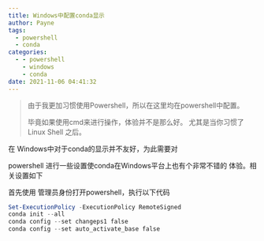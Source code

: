 ```yaml
---
title: Windows中配置conda显示
author: Payne
tags:
  - powershell
  - conda
categories:
  - - powershell
    - windows
    - conda
date: 2021-11-06 04:41:32
---
```


> 由于我更加习惯使用Powershell，所以在这里均在powershell中配置。
> 
> 毕竟如果使用cmd来进行操作，体验并不是那么好。
> 尤其是当你习惯了Linux Shell 之后。 

在 Windows中对于conda的显示并不友好，为此需要对

powershell 进行一些设置使conda在Windows平台上也有个非常不错的
体验。相关设置如下

首先使用 管理员身份打开powershell，执行以下代码

```powershell
Set-ExecutionPolicy -ExecutionPolicy RemoteSigned
conda init --all
conda config --set changeps1 false
conda config --set auto_activate_base false
```
